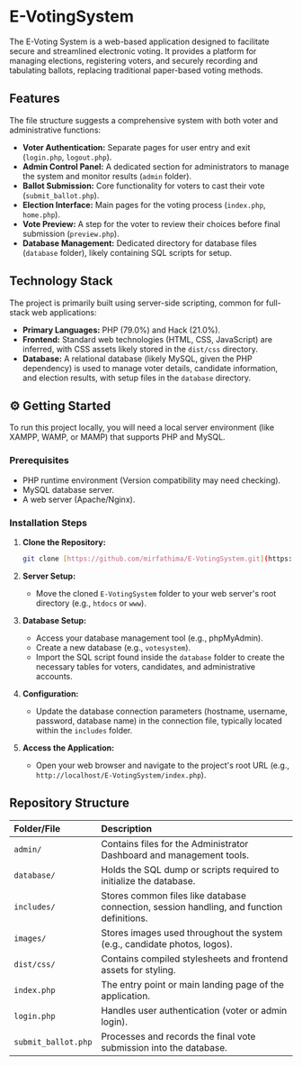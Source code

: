 # E-VotingSystem

The E-Voting System is a web-based application designed to facilitate secure and streamlined electronic voting. It provides a platform for managing elections, registering voters, and securely recording and tabulating ballots, replacing traditional paper-based voting methods.

##  Features

The file structure suggests a comprehensive system with both voter and administrative functions:

* **Voter Authentication:** Separate pages for user entry and exit (`login.php`, `logout.php`).
* **Admin Control Panel:** A dedicated section for administrators to manage the system and monitor results (`admin` folder).
* **Ballot Submission:** Core functionality for voters to cast their vote (`submit_ballot.php`).
* **Election Interface:** Main pages for the voting process (`index.php`, `home.php`).
* **Vote Preview:** A step for the voter to review their choices before final submission (`preview.php`).
* **Database Management:** Dedicated directory for database files (`database` folder), likely containing SQL scripts for setup.

##  Technology Stack

The project is primarily built using server-side scripting, common for full-stack web applications:

* **Primary Languages:** PHP (79.0%) and Hack (21.0%).
* **Frontend:** Standard web technologies (HTML, CSS, JavaScript) are inferred, with CSS assets likely stored in the `dist/css` directory.
* **Database:** A relational database (likely MySQL, given the PHP dependency) is used to manage voter details, candidate information, and election results, with setup files in the `database` directory.

## ⚙️ Getting Started

To run this project locally, you will need a local server environment (like XAMPP, WAMP, or MAMP) that supports PHP and MySQL.

### Prerequisites

* PHP runtime environment (Version compatibility may need checking).
* MySQL database server.
* A web server (Apache/Nginx).

### Installation Steps

1.  **Clone the Repository:**
    ```bash
    git clone [https://github.com/mirfathima/E-VotingSystem.git](https://github.com/mirfathima/E-VotingSystem.git)
    ```

2.  **Server Setup:**
    * Move the cloned `E-VotingSystem` folder to your web server's root directory (e.g., `htdocs` or `www`).

3.  **Database Setup:**
    * Access your database management tool (e.g., phpMyAdmin).
    * Create a new database (e.g., `votesystem`).
    * Import the SQL script found inside the `database` folder to create the necessary tables for voters, candidates, and administrative accounts.

4.  **Configuration:**
    * Update the database connection parameters (hostname, username, password, database name) in the connection file, typically located within the `includes` folder.

5.  **Access the Application:**
    * Open your web browser and navigate to the project's root URL (e.g., `http://localhost/E-VotingSystem/index.php`).

##  Repository Structure

| Folder/File | Description |
| :--- | :--- |
| `admin/` | Contains files for the Administrator Dashboard and management tools. |
| `database/` | Holds the SQL dump or scripts required to initialize the database. |
| `includes/` | Stores common files like database connection, session handling, and function definitions. |
| `images/` | Stores images used throughout the system (e.g., candidate photos, logos). |
| `dist/css/` | Contains compiled stylesheets and frontend assets for styling. |
| `index.php` | The entry point or main landing page of the application. |
| `login.php` | Handles user authentication (voter or admin login). |
| `submit_ballot.php` | Processes and records the final vote submission into the database. |

